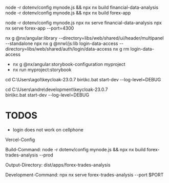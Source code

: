 
node -r dotenv/config mynode.js && npx nx build financial-data-analysis
node -r dotenv/config mynode.js && npx nx build forex-app


node -r dotenv/config mynode.js
npx nx serve financial-data-analysis
npx nx serve forex-app --port=4300

nx g @nx/angular:library --directory=libs/web/shared/ui/header/multipanel --standalone
npx nx g @nrwl/js:lib login-data-access --directory=libs/web/shared/auth/login/data-access
nx g rm login-data-access


* nx g @nx/angular:storybook-configuration myproject
* nx run myproject:storybook

cd C:\Users\agol\keycloak-23.0.7
bin\kc.bat start-dev --log-level=DEBUG

cd C:\Users\andre\development\keycloak-23.0.7\
bin\kc.bat start-dev --log-level=DEBUG

# TODOS
* login does not work on cellphone


Vercel-Config

Build-Command:
node -r dotenv/config mynode.js && npx nx build forex-trades-analysis --prod

Output-Directory:
dist/apps/forex-trades-analysis

Development-Command:
npx nx serve forex-trades-analysis --port $PORT
